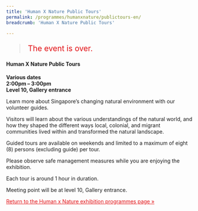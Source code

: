 ```yaml
---
title: 'Human X Nature Public Tours'
permalink: /programmes/humanxnature/publictours-en/
breadcrumb: 'Human X Nature Public Tours'

---
```



<blockquote style="color: #E21216; font-size: 150%;">The event is over.</blockquote>

#### Human X Nature Public Tours

__Various dates__<br>
__2:00pm – 3:00pm__<br>
__Level 10, Gallery entrance__

Learn more about Singapore’s changing natural environment with our volunteer guides.

Visitors will learn about the various understandings of the natural world, and how they shaped the different ways local, colonial, and migrant communities lived within and transformed the natural landscape.

Guided tours are available on weekends and limited to a maximum of eight (8) persons (excluding guide) per tour.

Please observe safe management measures while you are enjoying the exhibition.

Each tour is around 1 hour in duration.

Meeting point will be at level 10, Gallery entrance.

<a href="/exhibitions/past-exhibitions/humanxnature/programmes/" style="color:#E21216;">Return to the Human x Nature exhibition programmes page &#187;</a>
